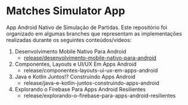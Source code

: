 # Matches Simulator App

App Android Nativo de Simulação de Partidas. Este repositório foi organizado em algumas branches que representam as implementações realizadas durante os seguintes conteúdos/vídeos:

1. Desenvolvimento Mobile Nativo Para Android
   - [release/desenvolvimento-mobile-nativo-para-android](https://github.com/amandafd/dio_aula_desenvolvimento_mobile_nativo_com_android/tree/release/desenvolvimento-mobile-nativo-para-android)
2. Componentes, Layouts e UI/UX Em Apps Android
   - release/componentes-layouts-ui-ux-em-apps-android
3. Java e Kotlin Juntos!? Construindo Apps Android
   - release/java-e-kotlin-juntos-construindo-apps-android
4. Explorando o Firebase Para Apps Android Resilientes
   - release/explorando-o-firebase-para-apps-android-resilientes
